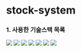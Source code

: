# stock-system

### 1. 사용한 기술스택 목록
<img src="https://img.shields.io/badge/java-007396?style=for-the-badge&logo=Java&logoColor=white">
<img src="https://img.shields.io/badge/Spring Boot-6DB33F?style=for-the-badge&logo=Spring Boot&logoColor=white">
<img src="https://img.shields.io/badge/JPA-6DB33F?style=for-the-badge&logo=JPA&logoColor=white">  
<img src="https://img.shields.io/badge/Swagger?style=for-the-badge&logo=Swagger&logoColor=white">
<img src="https://img.shields.io/badge/Hateoas?style=for-the-badge&logo=Hateoas&logoColor=white">
<img src="https://img.shields.io/badge/Spring Validation-6DB33F?style=for-the-badge&logo=Spring Validation&logoColor=white">  
<img src="https://img.shields.io/badge/H2?style=for-the-badge&logo=H2&logoColor=white">
